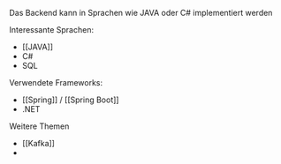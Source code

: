 Das Backend kann in Sprachen wie JAVA oder C# implementiert werden

Interessante Sprachen:
- [[JAVA]]
- C#
- SQL

Verwendete Frameworks:
- [[Spring]] / [[Spring Boot]]
- .NET

Weitere Themen
- [[Kafka]]
- 
